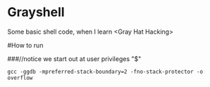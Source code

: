 Grayshell
=========

Some basic shell code, when I learn &lt;Gray Hat Hacking>


#How to run 

###//notice we start out at user privileges "$"
```
gcc -ggdb -mpreferred-stack-boundary=2 -fno-stack-protector -o overflow
``` 
